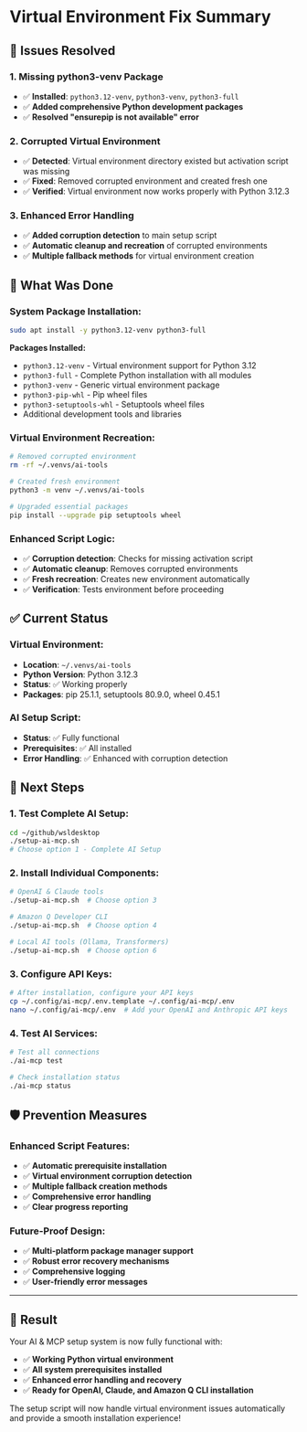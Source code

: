 # Virtual Environment Fix Summary

## 🎯 **Issues Resolved**

### **1. Missing python3-venv Package**
- ✅ **Installed**: `python3.12-venv`, `python3-venv`, `python3-full`
- ✅ **Added comprehensive Python development packages**
- ✅ **Resolved "ensurepip is not available" error**

### **2. Corrupted Virtual Environment**
- ✅ **Detected**: Virtual environment directory existed but activation script was missing
- ✅ **Fixed**: Removed corrupted environment and created fresh one
- ✅ **Verified**: Virtual environment now works properly with Python 3.12.3

### **3. Enhanced Error Handling**
- ✅ **Added corruption detection** to main setup script
- ✅ **Automatic cleanup and recreation** of corrupted environments
- ✅ **Multiple fallback methods** for virtual environment creation

## 🔧 **What Was Done**

### **System Package Installation:**
```bash
sudo apt install -y python3.12-venv python3-full
```

**Packages Installed:**
- `python3.12-venv` - Virtual environment support for Python 3.12
- `python3-full` - Complete Python installation with all modules
- `python3-venv` - Generic virtual environment package
- `python3-pip-whl` - Pip wheel files
- `python3-setuptools-whl` - Setuptools wheel files
- Additional development tools and libraries

### **Virtual Environment Recreation:**
```bash
# Removed corrupted environment
rm -rf ~/.venvs/ai-tools

# Created fresh environment
python3 -m venv ~/.venvs/ai-tools

# Upgraded essential packages
pip install --upgrade pip setuptools wheel
```

### **Enhanced Script Logic:**
- ✅ **Corruption detection**: Checks for missing activation script
- ✅ **Automatic cleanup**: Removes corrupted environments
- ✅ **Fresh recreation**: Creates new environment automatically
- ✅ **Verification**: Tests environment before proceeding

## ✅ **Current Status**

### **Virtual Environment:**
- **Location**: `~/.venvs/ai-tools`
- **Python Version**: Python 3.12.3
- **Status**: ✅ Working properly
- **Packages**: pip 25.1.1, setuptools 80.9.0, wheel 0.45.1

### **AI Setup Script:**
- **Status**: ✅ Fully functional
- **Prerequisites**: ✅ All installed
- **Error Handling**: ✅ Enhanced with corruption detection

## 🚀 **Next Steps**

### **1. Test Complete AI Setup:**
```bash
cd ~/github/wsldesktop
./setup-ai-mcp.sh
# Choose option 1 - Complete AI Setup
```

### **2. Install Individual Components:**
```bash
# OpenAI & Claude tools
./setup-ai-mcp.sh  # Choose option 3

# Amazon Q Developer CLI
./setup-ai-mcp.sh  # Choose option 4

# Local AI tools (Ollama, Transformers)
./setup-ai-mcp.sh  # Choose option 6
```

### **3. Configure API Keys:**
```bash
# After installation, configure your API keys
cp ~/.config/ai-mcp/.env.template ~/.config/ai-mcp/.env
nano ~/.config/ai-mcp/.env  # Add your OpenAI and Anthropic API keys
```

### **4. Test AI Services:**
```bash
# Test all connections
./ai-mcp test

# Check installation status
./ai-mcp status
```

## 🛡️ **Prevention Measures**

### **Enhanced Script Features:**
- ✅ **Automatic prerequisite installation**
- ✅ **Virtual environment corruption detection**
- ✅ **Multiple fallback creation methods**
- ✅ **Comprehensive error handling**
- ✅ **Clear progress reporting**

### **Future-Proof Design:**
- ✅ **Multi-platform package manager support**
- ✅ **Robust error recovery mechanisms**
- ✅ **Comprehensive logging**
- ✅ **User-friendly error messages**

---

## 🎉 **Result**

Your AI & MCP setup system is now fully functional with:
- ✅ **Working Python virtual environment**
- ✅ **All system prerequisites installed**
- ✅ **Enhanced error handling and recovery**
- ✅ **Ready for OpenAI, Claude, and Amazon Q CLI installation**

The setup script will now handle virtual environment issues automatically and provide a smooth installation experience!
